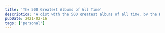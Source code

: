 ```yaml
---
title: 'The 500 Greatest Albums of All Time'
description: 'A gist with the 500 greatest albums of all time, by the Rolling Stone magazine.'
pubDate: 2021-02-16
tags: ['personal']
---
```


<script src="https://gist.github.com/cwparsons/89cb1fdf8f95c953685eb2798e881373.js"></script>
